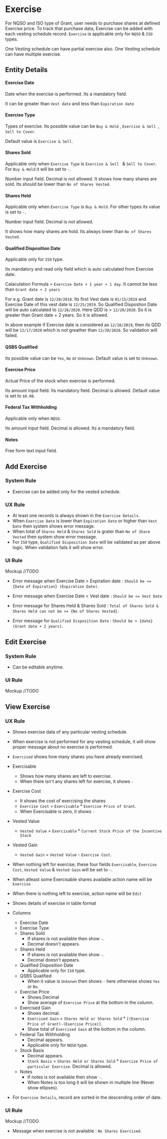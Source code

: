 # Exercise

For NQSO and ISO type of Grant, user needs to purchase shares at defined Exercise price. To track that purchase data, Exercise can be added with each vesting schedule record. `Exercise` is applicable only for `NQSO` & `ISO` types.

One Vesting schedule can have partial exercise also. One Vesting schedule can have multiple exercise.

## Entity Details

#### Exercise Date

Date when the exercise is performed. Its a mandatory field.

It can be greater than `Vest date` and less than `Expiration date`

#### Exercise Type

Types of exercise. Its possible value can be `Buy & Hold` , `Exercise & Sell `, `Sell to Cover`. 

Default value is  `Exercise & Sell`.

#### Shares Sold

Applicable only when `Exercise Type` is `Exercise & Sell ` & `Sell to Cover`. For `Buy & Hold` it will be set to  `-`.

Number input field. Decimal is not allowed. It shows how many shares are sold. Its should be lower than `No of Shares Vested`.  

#### Shares Held

Applicable only when `Exercise Type` is `Buy & Hold`. For other types its value is set to `-`.

Number input field. Decimal is not allowed.

It shows how many shares are hold. Its always lower than `No of Shares Vested`.

#### Qualified Disposition Date

Applicable only for `ISO` type.

Its mandatory and  read only field which is auto calculated from Exercise date.

Calaculation Formula = `Exercise Date + 1 year + 1 day`. It cannot be less than `Grant date + 2 years`

For e.g. Grant date is `12/20/2018`. Its first Vest date is `01/15/2019` and Exercise Date of this vest date is `12/25/2019`. So Qualified Dispostion Date will be auto calculated to  `12/26/2020`. Here QDD is > `12/20/2020`. So it is greater than Grant date + 2 years. So it is allowed. 

In above example if Exercise date is considered as  `12/16/2019`, then its QDD will be `12/17/2020` which is not greather than `12/20/2020`. So validation will failed.



#### QSBS Qualified

Its possible value can be `Yes`, `No` or `Unknown`. Default value is set to `Unknown`.

#### Exercise Price

Actual Price of the stock when exercise is performed.

Its amount input field. Its mandatory field. Decimal is allowed. Default value is set to `$0.00`.

#### Federal Tax Withholding

Applicable only when `NQSO`.

Its amount input field. Decimal is allowed. Its a mandatory field.

#### Notes

Free form text input field.



## Add Exercise

### System Rule

- Exercise can be added only for the vested schedule. 

### UX Rule


- At least one records is always shown in the `Exercise Details`.
- When `Exercise Date`  is lower than `Expiration Date` or higher than `Vest Date` then system shows error message.
- When total of `Shares Held` & `Shares Sold` is grater than `No of Share Vested` then system show error message.
- For `ISO` type, `Qualified Disposition Date` will be validated as per above logic. When validation fails it will show error.

### UI Rule

Mockup //TODO

- Error message when Exercise Date > Expiration date : `Should be <= {Date of Expiration} (Expiration Date)`.

- Error message when Exercise Date < Vest date : `Should be <= Vest Date`

- Error message for Shares Held & Shares Sold :  `Total of Shares Sold & Shares Held can not be >= {No of Shares Vested}`.

- Error message for `Qualified Disposition Date` : `Should be > {date} (Grant date + 2 years)`.




## Edit Exercise

### System Rule

- Can be editable anytime.


### UI Rule

Mockup //TODO




## View Exercise

### UX Rule

- Shows exercise data of any particular vesting schedule.

- When exercise is not performed for any vesting schedule, it will show proper message about no exercise is performed.

- `Exercised`  shows how many shares you have already exercised. 

- Exercisable

  - Shows how many shares are left to exercise.
  - When there isn't any shares left for exercise, it shows `-` 

- Exercise Cost

  - It shows the cost of exercising the shares
  - `Exercise Cost`  = `Exercisable` * `Exercise Price of Grant`.
  - When Exercisable is zero, it shows `-` 

- Vested Value

  - `Vested Value` = `Exercisable`  * `Current Stock Price of the Incentive Stock`

- Vested Gain

  - `Vested Gain` = `Vested Value` - `Exercise Cost`.

- When nothing left for exercise, these four fields `Exercisable`, `Exercise Cost`, `Vested Value` & `Vested Gain`  will be set to `-`.

- When atleast some Exercisable shares available action name will be `Exercise`

- When there is nothing left to exercise, action name will be `Edit`

- Shows details of exercise in table format

- Columns 

  - Exercise Date
  - Exercise Type
  - Shares Sold
    - If shares is not available then show `-`.
    - Decimal doesn't appears.
  - Shares Held
    - If shares is not available then show `-`.
    - Decimal doesn't appears.
  - Qualified Disposition Date
    - Applicable only for `ISO` type.
  - QSBS Qualified
    - When it value is `Unkonwn` then shows `-` here otherwise shows `Yes` or `No`.
  - Exercise Price
    - Shows Decimal
    - Show average of `Exercise Price` at the bottom in the column.
  - Exercised Gain
    - Shows decimal.
    - `Exercised Gain` = `Shares Held or Shares Sold` * `[(Exercise Price of Grant)-(Exercise Price)]`.
    - Show total of `Exercised Gain` at the bottom in the column.
  - Federal Tax Withholding
    - Decimal appears.
    - Applicable only for `NQSO` type.
  - Stock Basis
    - Decimal appears.
    - `Stock Basis` = `Shares Held or Shares Sold` * `Exercise Price of particular Exercise`. Decimal is allowed.
  - Notes
    - If notes is not available then show `-`.
    - When Notes is too long it will be shown in multiple line (Never show ellipses).

- For `Exercise Details`, record are sorted in the descending order of date.

  

### UI Rule

Mockup //TODO

- Message when exercise is not available : `No Shares Exercised`.
